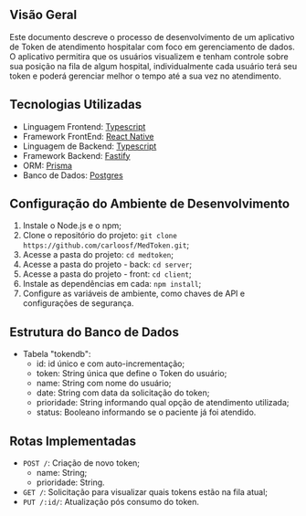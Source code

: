 ## Visão Geral

Este documento descreve o processo de desenvolvimento de um aplicativo de Token de atendimento hospitalar com foco em gerenciamento de dados. O aplicativo permitira que os usuários visualizem e tenham controle sobre sua posição na fila de algum hospital, individualmente cada usuário terá seu token e poderá gerenciar melhor o tempo até a sua vez no atendimento.

## Tecnologias Utilizadas

- Linguagem Frontend: <a href="https://www.typescriptlang.org/">Typescript</a>
- Framework FrontEnd: <a href="https://reactnative.dev/">React Native </a>
- Linguagem de Backend: <a href="https://www.typescriptlang.org/">Typescript</a>
- Framework Backend: <a href="https://fastify.dev/">Fastify</a> 
- ORM: <a href="https://www.prisma.io/">Prisma</a> 
- Banco de Dados: <a href="https://www.postgresql.org/">Postgres</a>

## Configuração do Ambiente de Desenvolvimento

1. Instale o Node.js e o npm;
2. Clone o repositório do projeto: `git clone https://github.com/carloosf/MedToken.git`;
3. Acesse a pasta do projeto: `cd medtoken`;
4. Acesse a pasta do projeto - back: `cd server`;
5. Acesse a pasta do projeto - front: `cd client`;
6. Instale as dependências em cada: `npm install`;
7. Configure as variáveis de ambiente, como chaves de API e configurações de segurança.

## Estrutura do Banco de Dados

- Tabela "tokendb":
    - id: id único e com auto-incrementação;
    - token: String única que define o Token do usuário;
    - name: String com nome do usuário;
    - date: String com data da solicitação do token;
    - prioridade: String informando qual opção de atendimento utilizada;
    - status: Booleano informando se o paciente já foi atendido.
    

## Rotas Implementadas

- `POST /`: Criação de novo token;
    - name: String;
    - prioridade: String.
- `GET /`: Solicitação para visualizar quais tokens estão na fila atual;
- `PUT /:id/`: Atualização pós consumo do token.
